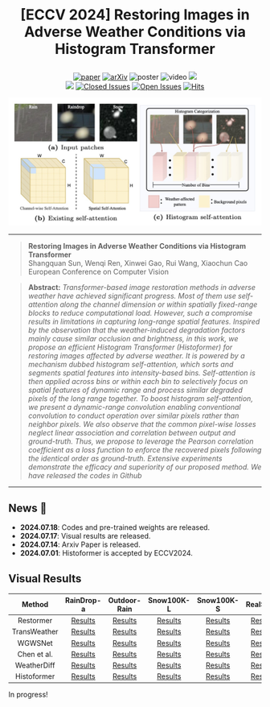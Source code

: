  # <p align=center> [ECCV 2024] Restoring Images in Adverse Weather Conditions via Histogram Transformer</p>

<div align="center">
 
[![paper](https://img.shields.io/badge/Histoformer-paper-blue.svg)](https://export.arxiv.org/abs/2407.10172)
[![arXiv](https://img.shields.io/badge/Histoformer-arXiv-red.svg)](https://export.arxiv.org/abs/2407.10172)
![poster](https://img.shields.io/badge/Histoformer-poster-green.svg)
![video](https://img.shields.io/badge/Histoformer-video-orange.svg)
[![](https://img.shields.io/badge/Histoformer-supp-purple)](https://sunsean21.github.io/resources/eccv2024_supp.pdf)     
[![](https://img.shields.io/badge/chinese_blog-zhihu-blue.svg)]() 
[![Closed Issues](https://img.shields.io/github/issues-closed/sunshangquan/Histoformer)](https://github.com/sunshangquan/Histoformer/issues?q=is%3Aissue+is%3Aclosed) 
[![Open Issues](https://img.shields.io/github/issues/sunshangquan/Histoformer)](https://github.com/sunshangquan/Histoformer/issues) 
[![Hits](https://hits.seeyoufarm.com/api/count/incr/badge.svg?url=https%3A%2F%2Fgithub.com%2Fsunshangquan%2FHistoformer&count_bg=%2379C83D&title_bg=%23555555&icon=&icon_color=%23E7E7E7&title=hits&edge_flat=false)](https://hits.seeyoufarm.com)

</div>
<div align=center>
<img src="assets/eccv2024_cover.jpg" width="720">
</div>

---
>**Restoring Images in Adverse Weather Conditions via Histogram Transformer**<br>  Shangquan Sun, Wenqi Ren, Xinwei Gao, Rui Wang, Xiaochun Cao<br> 
>European Conference on Computer Vision

> **Abstract:** *Transformer-based image restoration methods in adverse weather have achieved significant progress. Most of them use self-attention along the channel dimension or within spatially fixed-range blocks to
reduce computational load. However, such a compromise results in limitations in capturing long-range spatial features. Inspired by the observation that the weather-induced degradation factors mainly cause similar occlusion and brightness, in this work, we propose an efficient Histogram Transformer (Histoformer) for restoring images affected by adverse weather. It is powered by a mechanism dubbed histogram self-attention, which sorts and segments spatial features into intensity-based bins. Self-attention is then applied across bins or within each bin to selectively focus on spatial features of dynamic range and process similar degraded pixels of the long range together. To boost histogram self-attention, we present a dynamic-range convolution enabling conventional convolution to conduct operation over similar pixels rather than neighbor pixels. We also observe that the common pixel-wise losses neglect linear association and correlation between output and ground-truth. Thus, we propose to leverage the Pearson correlation coefficient as a loss function to enforce the recovered pixels following the identical order as ground-truth. Extensive experiments demonstrate the efficacy and superiority of our proposed method. We have released the codes in Github*
---

## News 🚀
* **2024.07.18**: Codes and pre-trained weights are released.
* **2024.07.17**: Visual results are released.
* **2024.07.14**: Arxiv Paper is released.
* **2024.07.01**: Histoformer is accepted by ECCV2024.

## Visual Results
| Method | RainDrop-a| Outdoor-Rain | Snow100K-L | Snow100K-S  | RealSnow |
|:---------------:|:-----------------:|:-----------------:|:-----------------:|:------------------:|:------------------:|
| Restormer | [Results](<>) | [Results](<>) | [Results](<>) | [Results](<>) | [Results](<>) | 
| TransWeather | [Results](<>) | [Results](<>) | [Results](<>) | [Results](<>) | [Results](<>) | 
| WGWSNet | [Results](<>) | [Results](<>) | [Results](<>) | [Results](<>) | [Results](<>) |
| Chen et al. | [Results](<>) | [Results](<>) | [Results](<>) | [Results](<>) | [Results](<>) |  
| WeatherDiff | [Results](<>) | [Results](<>) | [Results](<>) | [Results](<>) | [Results](<>) | 
| Histoformer | [Results](<>) | [Results](<>) | [Results](<>) | [Results](<>) | [Results](<>) | 

In progress!